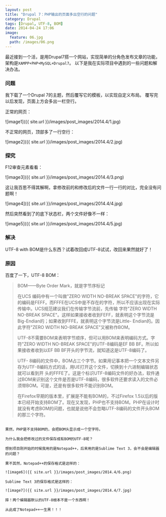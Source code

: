```yaml
---
layout: post
title: "Drupal 7：PHP输出的页面多出空行的问题"
category: Drupal
tags: [Drupal, UTF-8, BOM]
date: 2014-04-24 17:06
image:
  feature: 06.jpg
  path: /images/06.png
---
```


最近接到一个活，是用Drupal7搭一个网站，实现简单的分角色发布文章的功能，架构是`XAMPP+PHP+MySQL+Drupal7`。
以下是我在实际项目中遇到的一些问题和解决办法。

### 问题

我下载了一个Drupal 7的主题，然后覆写它的模板，以实现自定义布局。
覆写完以后发现，页面上方会多出一栏空行。

正常的网页：

![image1]({{ site.url }}/images/post_images/2014.4/1.jpg)

不正常的网页，顶部多了一行空行：

![image2]({{ site.url }}/images/post_images/2014.4/2.jpg)

### 探究

F12审查元素看看：

![image3]({{ site.url }}/images/post_images/2014.4/3.png)

这让我百思不得其解啊，拿修改前的和修改后的文件一行一行的对比，完全没有问题啊！

![image4]({{ site.url }}/images/post_images/2014.4/4.jpg)

然后突然看到了的底下状态栏，两个文件好像不一样：

![image5]({{ site.url }}/images/post_images/2014.4/5.jpg)

### 解决

UTF-8 with BOM是什么东西？试着改回成UTF-8试试，改回来果然就好了！

### 原因

百度了一下，UTF-8 BOM：

> BOM——Byte Order Mark，就是字节序标记
>
> 在UCS 编码中有一个叫做"ZERO WIDTH NO-BREAK SPACE"的字符，它的编码是FEFF。而FFFE在UCS中是不存在的字符，所以不应该出现在实际传输中。UCS规范建议我们在传输字节流前，先传输 字符"ZERO WIDTH NO-BREAK SPACE"。这样如果接收者收到FEFF，就表明这个字节流是Big-Endian的；如果收到FFFE，就表明这个字节流是Little- Endian的。因此字符"ZERO WIDTH NO-BREAK SPACE"又被称作BOM。
>
> UTF-8不需要BOM来表明字节顺序，但可以用BOM来表明编码方式。字符"ZERO WIDTH NO-BREAK SPACE"的UTF-8编码是EF BB BF。所以如果接收者收到以EF BB BF开头的字节流，就知道这是UTF-8编码了。
>
> UTF- 8编码的文件中，BOM占三个字节。如果用记事本把一个文本文件另存为UTF-8编码方式的话，用UE打开这个文件，切换到十六进制编辑状态就可以看到开 头的FFFE了。这是个标识UTF-8编码文件的好办法，软件通过BOM来识别这个文件是否是UTF-8编码，很多软件还要求读入的文件必须带BOM。可是，还是有很多软件不能识别BOM。
>
> 在Firefox早期的版本里，扩展是不能有BOM的，不过Firefox 1.5以后的版本已经开始支持BOM了。现在又发现，PHP也不支持BOM。PHP在设计时就没有考虑BOM的问题，也就是说他不会忽略UTF-8编码的文件开头BOM的那三个字符。
~~~

果然，PHP是不支持BOM的，会把BOM头显示成一个空字符。

为什么我会把修改过的文件保存成有BOM的UTF-8呢？

想到项目刚开始的时候我用的是Notepad++，后来用的是Sublime Text 3，会不会是编辑器的问题？

果不其然，Notepad++的保存格式是这样的：

![image6]({{ site.url }}/images/post_images/2014.4/6.png)

Sublime Text 3的保存格式是这样的：

![image7]({{ site.url }}/images/post_images/2014.4/7.jpg)

摔！两个编辑器默认的UTF-8根本不是一个东西啊！

从此成了Notepad++一生黑！！！